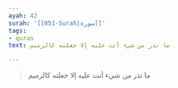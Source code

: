 ```yaml
---
ayah: 42
surah: '[[051-Surah|سورة]]'
tags:
- quran
text: ما تذر من شيء أتت عليه إلا جعلته كالرميم

---
```

> ما تذر من شيء أتت عليه إلا جعلته كالرميم
